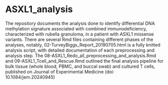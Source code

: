 # ASXL1_analysis

The repository documents the analysis done to identify differential DNA methylation signature associated with combined immunodeficiency, characterized with rubella granuloma, in a patient with ASXL1 missense variants.
There are several Rmd files containing different phases of the analyses, notably, 02-TurveyBiggs_Report_20190705.html is a fully knitted analysis script, with detailed documentation of each preprocessing and analysis step. 
The 08-ASXL1_Redo_all_preprocessing_and_analysis.Rmd and 09-ASXL1_Tcell_and_Rescue.Rmd outlined the final analysis pipeline for bulk tissue (whole blood, PBMC, and buccal swab) and cultured T cells, published on Journal of Experimental Medicine (doi: 10.1084/jem.20240945)